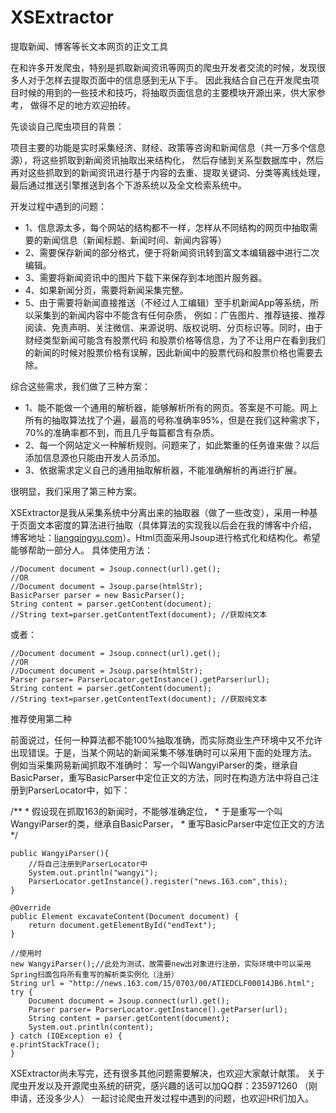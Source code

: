 # XSExtractor
提取新闻、博客等长文本网页的正文工具

  在和许多开发爬虫，特别是抓取新闻资讯等网页的爬虫开发者交流的时候，发现很多人对于怎样去提取页面中的信息感到无从下手。
因此我结合自己在开发爬虫项目时候的用到的一些技术和技巧，将抽取页面信息的主要模块开源出来，供大家参考，
做得不足的地方欢迎拍砖。

先谈谈自己爬虫项目的背景：
 
  项目主要的功能是实时采集经济、财经、政策等咨询和新闻信息（共一万多个信息源），将这些抓取到新闻资讯抽取出来结构化，
然后存储到关系型数据库中，然后再对这些抓取到的新闻资讯进行基于内容的去重、提取关键词、分类等离线处理，最后通过推送引擎推送到各个下游系统以及全文检索系统中。

开发过程中遇到的问题：
>
-  1、信息源太多，每个网站的结构都不一样，怎样从不同结构的网页中抽取需要的新闻信息（新闻标题、新闻时间、新闻内容等）
-  2、需要保存新闻的部分格式，便于将新闻资讯转到富文本编辑器中进行二次编辑。
-  3、需要将新闻资讯中的图片下载下来保存到本地图片服务器。
-  4、如果新闻分页，需要将新闻采集完整。
-  5、由于需要将新闻直接推送（不经过人工编辑）至手机新闻App等系统，所以采集到的新闻内容中不能含有任何杂质，
例如：广告图片、推荐链接、推荐阅读、免责声明、关注微信、来源说明、版权说明、分页标识等。同时，由于财经类型新闻可能含有股票代码
和股票价格等信息，为了不让用户在看到我们的新闻的时候对股票价格有误解，因此新闻中的股票代码和股票价格也需要去除。

综合这些需求，我们做了三种方案：
>
- 1、能不能做一个通用的解析器，能够解析所有的网页。答案是不可能。网上所有的抽取算法找了个遍，最高的号称准确率95%，但是在我们这种需求下，70%的准确率都不到，而且几乎每篇都含有杂质。
- 2、每一个网站定义一种解析规则。问题来了，如此繁重的任务谁来做？以后添加信息源也只能由开发人员添加。
- 3、依据需求定义自己的通用抽取解析器，不能准确解析的再进行扩展。

很明显，我们采用了第三种方案。

XSExtractor是我从采集系统中分离出来的抽取器（做了一些改变），采用一种基于页面文本密度的算法进行抽取（具体算法的实现我以后会在我的博客中介绍，
博客地址：[liangqingyu.com](http://www.liangqingyu.com)）。Html页面采用Jsoup进行格式化和结构化。希望能够帮助一部分人。
具体使用方法：
>
    //Document document = Jsoup.connect(url).get();
    //OR
    //Document document = Jsoup.parse(htmlStr);
    BasicParser parser = new BasicParser();
    String content = parser.getContent(document);
    //String text=parser.getContentText(document); //获取纯文本

  或者：
>
    //Document document = Jsoup.connect(url).get();
    //OR
    //Document document = Jsoup.parse(htmlStr);
    Parser parser= ParserLocator.getInstance().getParser(url);
    String content = parser.getContent(document);
    //String text=parser.getContentText(document); //获取纯文本

推荐使用第二种

前面说过，任何一种算法都不能100%抽取准确，而实际商业生产环境中又不允许出现错误。于是，当某个网站的新闻采集不够准确时可以采用下面的处理方法。
例如当采集网易新闻抓取不准确时：
写一个叫WangyiParser的类，继承自BasicParser，重写BasicParser中定位正文的方法，同时在构造方法中将自己注册到ParserLocator中，如下：
>
 /**
     * 假设现在抓取163的新闻时，不能够准确定位，
     * 于是重写一个叫WangyiParser的类，继承自BasicParser，
     * 重写BasicParser中定位正文的方法
     */

    public WangyiParser(){
        //将自己注册到ParserLocator中
        System.out.println("wangyi");
        ParserLocator.getInstance().register("news.163.com",this);
    }

    @Override
    public Element excavateContent(Document document) {
        return document.getElementById("endText");
    }

>
    //使用时
    new WangyiParser();//此处为测试，故需要new出对象进行注册，实际环境中可以采用Spring扫面包将所有重写的解析类实例化（注册）
    String url = "http://news.163.com/15/0703/00/ATIEDCLF00014JB6.html";
    try {
        Document document = Jsoup.connect(url).get();
        Parser parser= ParserLocator.getInstance().getParser(url);
        String content = parser.getContent(document);
        System.out.println(content);
    } catch (IOException e) {
    e.printStackTrace();
    }


XSExtractor尚未写完，还有很多其他问题需要解决，也欢迎大家献计献策。
关于爬虫开发以及开源爬虫系统的研究，感兴趣的话可以加QQ群：235971260 （刚申请，还没多少人）
一起讨论爬虫开发过程中遇到的问题，也欢迎HR们加入。   



